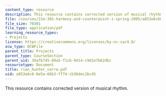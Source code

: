 ```yaml
---
content_type: resource
description: This resource contains corrected version of musical rhythm.
file: /courses/21m-301-harmony-and-counterpoint-i-spring-2005/a853e6c60e5a66b3ff74cb36dec1bc45_rian_hunter_corre.pdf
file_size: 70301
file_type: application/pdf
learning_resource_types:
- Projects
license: https://creativecommons.org/licenses/by-nc-sa/4.0/
ocw_type: OCWFile
parent_title: Projects
parent_type: CourseSection
parent_uid: 39afb745-09a5-f1cb-9414-c9d1e7b62dbc
resourcetype: Document
title: rian_hunter_corre.pdf
uid: a853e6c6-0e5a-66b3-ff74-cb36dec1bc45
---
```

This resource contains corrected version of musical rhythm.